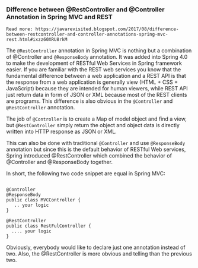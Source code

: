 ### Difference between @RestController and @Controller Annotation in Spring MVC and REST
    
    Read more: https://javarevisited.blogspot.com/2017/08/difference-between-restcontroller-and-controller-annotations-spring-mvc-rest.html#ixzz60XRU8rkM
The `@RestController` annotation in Spring MVC is nothing but a combination of @Controller and `@ResponseBody` annotation. 
It was added into Spring 4.0 to make the development of RESTful Web Services in Spring framework easier. 
If you are familiar with the REST web services you know that the fundamental difference between a web application and a REST API is that 
the response from a web application is generally view (HTML + CSS + JavaScript) because they are intended for human viewers, 
while REST API just return data in form of JSON or XML because most of the REST clients are programs. 
This difference is also obvious in the `@Controller` and `@RestController` annotation.

The job of `@Controller` is to create a Map of model object and find a view,
but `@RestController` simply return the object and object data is directly written into HTTP response as JSON or XML.

This can also be done with traditional `@Controller` and use `@ResponseBody` annotation but since this is the default behavior of RESTful Web services, 
Spring introduced @RestController which combined the behavior of @Controller and @ResponseBody together.

In short, the following two code snippet are equal in Spring MVC:

```java_holder_method_tree

@Controller
@ResponseBody
public class MVCController { 
   .. your logic
}

@RestController
public class RestFulController { 
  .... your logic
}

```

Obviously, everybody would like to declare just one annotation instead of two. Also, the @RestController is more obvious and telling than the previous two. 